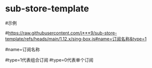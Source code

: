 # sub-store-template
#示例

#https://raw.githubusercontent.com/j***9/sub-store-template/refs/heads/main/1.12.x/sing-box.js#name=订阅名称&type=1

#name=订阅名称

#type=1代表组合订阅  #type=0代表单个订阅
